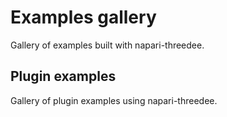 # Examples gallery

Gallery of examples built with napari-threedee.

## Plugin examples

Gallery of plugin examples using napari-threedee.
